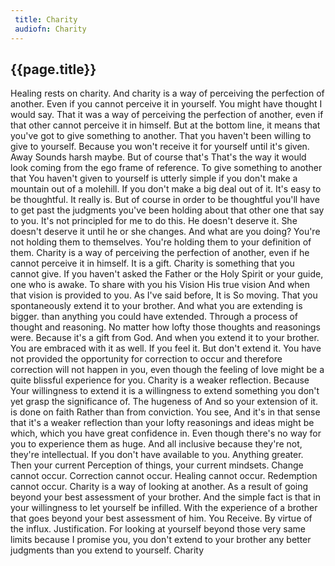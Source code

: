 ```yaml
---
 title: Charity
 audiofn: Charity
---
```


## {{page.title}}

Healing rests on charity. And charity is a way of perceiving the
perfection of another. Even if you cannot perceive it in yourself. You
might have thought I would say. That it was a way of perceiving the
perfection of another, even if that other cannot perceive it in himself.
But at the bottom line, it means that you've got to give something to
another. That you haven't been willing to give to yourself. Because you
won't receive it for yourself until it's given. Away Sounds harsh maybe.
But of course that's That's the way it would look coming from the ego
frame of reference. To give something to another that You haven't given
to yourself is utterly simple if you don't make a mountain out of a
molehill. If you don't make a big deal out of it. It's easy to be
thoughtful. It really is. But of course in order to be thoughtful you'll
have to get past the judgments you've been holding about that other one
that say to you. It's not principled for me to do this. He doesn't
deserve it. She doesn't deserve it until he or she changes. And what are
you doing? You're not holding them to themselves. You're holding them to
your definition of them. Charity is a way of perceiving the perfection
of another, even if he cannot perceive it in himself. It is a gift.
Charity is something that you cannot give. If you haven't asked the
Father or the Holy Spirit or your guide, one who is awake. To share with
you his Vision His true vision And when that vision is provided to you.
As I've said before, It is So moving. That you spontaneously extend it
to your brother. And what you are extending is bigger. than anything you
could have extended. Through a process of thought and reasoning. No
matter how lofty those thoughts and reasonings were. Because it's a gift
from God. And when you extend it to your brother. You are embraced with
it as well. If you feel it. But don't extend it. You have not provided
the opportunity for correction to occur and therefore correction will
not happen in you, even though the feeling of love might be a quite
blissful experience for you. Charity is a weaker reflection. Because
Your willingness to extend it is a willingness to extend something you
don't yet grasp the significance of. The hugeness of And so your
extension of it. is done on faith Rather than from conviction. You see,
And it's in that sense that it's a weaker reflection than your lofty
reasonings and ideas might be which, which you have great confidence in.
Even though there's no way for you to experience them as huge. And all
inclusive because they're not, they're intellectual. If you don't have
available to you. Anything greater. Then your current Perception of
things, your current mindsets. Change cannot occur. Correction cannot
occur. Healing cannot occur. Redemption cannot occur. Charity is a way
of looking at another. As a result of going beyond your best assessment
of your brother. And the simple fact is that in your willingness to let
yourself be infilled. With the experience of a brother that goes beyond
your best assessment of him. You Receive. By virtue of the influx.
Justification. For looking at yourself beyond those very same limits
because I promise you, you don't extend to your brother any better
judgments than you extend to yourself. Charity

